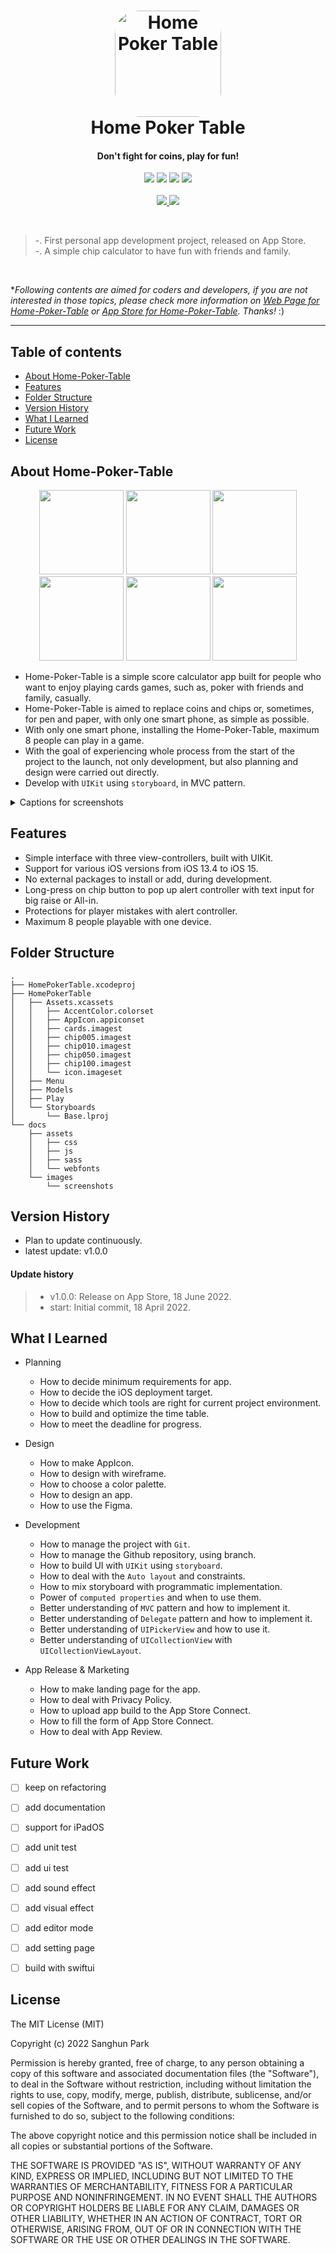 <!-- # Home-Poker-Table -->

<h1 align="center">
    <!-- <img alt="Home Poker Table" title="Home Poker Table" src="https://github.com/san-ghun/Home-Poker-Table/blob/main/docs/images/180.png" width="180"> -->
    <!-- <img alt="Home Poker Table" title="Home Poker Table" src="docs/images/180.png" width="180"> -->
    <a href="https://apps.apple.com/app/home-poker-table/id1629143360?itscg=30200&amp;itsct=apps_box_appicon" style="width: 170px; height: 170px; border-radius: 22%; overflow: hidden; display: inline-block; vertical-align: middle;"><img src="docs/images/180.png" alt="Home Poker Table" style="width: 170px; height: 170px; border-radius: 22%; overflow: hidden; display: inline-block; vertical-align: middle;"></a>
    <br>
    Home Poker Table
</h1>

<h4 align="center">
    Don't fight for coins, play for fun!
</h4>

<p align="center">
    <img src="https://img.shields.io/badge/swift-5.6.1-blue.svg" />
    <img src="https://img.shields.io/badge/xcode-13.4.1-green.svg" />
    <img src="https://img.shields.io/badge/ios->13.4-yellow.svg" />
    <img src="https://img.shields.io/badge/licence-MIT-lightgrey.svg" />
    <br>
    <br>
    <a href="https://apps.apple.com/app/home-poker-table/id1629143360" target="_blank">
        <img src = "https://devimages-cdn.apple.com/app-store/marketing/guidelines/images/badge-download-on-the-app-store.svg"> 
    </a>
    <a href="https://apps.apple.com/kr/app/home-poker-table/id1629143360" target="_blank">
        <img src = "https://devimages-cdn.apple.com/app-store/marketing/guidelines/images/badge-download-on-the-app-store-kr.svg"> 
    </a>
</p>
<br>

> -. First personal app development project, released on App Store.    
> -. A simple chip calculator to have fun with friends and family.

<br>

\**Following contents are aimed for coders and developers, if you are not interested in those topics, please check more information on [Web Page for Home-Poker-Table](https://san-ghun.github.io/Home-Poker-Table/) or [App Store for Home-Poker-Table](https://apps.apple.com/app/home-poker-table/id1629143360). Thanks!* :)


---

## Table of contents
- [About Home-Poker-Table](#about-home-poker-table)
- [Features](#features)
- [Folder Structure](#folder-structure)
- [Version History](#version-history)
- [What I Learned](#what-i-learned)
- [Future Work](#future-work)
- [License](#license)


## About Home-Poker-Table

<p align="center">
<img src="docs/images/screenshots/0.png" width="135" />
<img src="docs/images/screenshots/1.png" width="135" />
<img src="docs/images/screenshots/2.png" width="135" />
<img src="docs/images/screenshots/3.png" width="135" />
<img src="docs/images/screenshots/4.png" width="135" />
<img src="docs/images/screenshots/5.png" width="135" />
</p>

- Home-Poker-Table is a simple score calculator app built for people who want to enjoy playing cards games, such as, poker with friends and family, casually.
- Home-Poker-Table is aimed to replace coins and chips or, sometimes, for pen and paper, with only one smart phone, as simple as possible.
- With only one smart phone, installing the Home-Poker-Table, maximum 8 people can play in a game.
- With the goal of experiencing whole process from the start of the project to the launch, not only development, but also planning and design were carried out directly.
- Develop with `UIKit` using `storyboard`, in MVC pattern.

<details>
<summary>Captions for screenshots</summary>

> - **Main view**    
    "How To" instruction equipted on view.    
    Two parameters to set up the new game.    
    - Asset for players & Number of players.    

> - **Asset setting view**    
    Setting the amount of asset for players.    
    Min. 5 to Max. 10,000    

> - **Game view of initial play**    
    8 players with asset of 1,000, for each.    
    

> - **Game view of on-going play 1**    
    A tap on player's cell turn on the selection highlight on player's cell.    
    Able to raise the bet by tapping chip button on bottom.    
    Able to raise and bet depends on current asset of player.    

> - **Alert controller for Big raise or All-in**    
    For bigger raise or All-in, long-press on any of chip button.    
    Player can input the amout of asset or select All-in.    
    Even if player put wrong value of raise in input, the app adjust the result.    

> - **Game view of on-going play 2**    
    Player's raise value will be shown on the digit of left bottom of player cell.
    Player's raise value should be bet by tapping on the Bet button.
    If not, the player's raise value will not be add to pot.
    Also, an alert will show up when the player try to switch player or tap the Win button.

</details>


## Features

- Simple interface with three view-controllers, built with UIKit.
- Support for various iOS versions from iOS 13.4 to iOS 15.
- No external packages to install or add, during development.
- Long-press on chip button to pop up alert controller with text input for big raise or All-in.
- Protections for player mistakes with alert controller.
- Maximum 8 people playable with one device.


## Folder Structure

```
.
├── HomePokerTable.xcodeproj
├── HomePokerTable
│   ├── Assets.xcassets
│   │   ├── AccentColor.colorset
│   │   ├── AppIcon.appiconset
│   │   ├── cards.imagest
│   │   ├── chip005.imagest
│   │   ├── chip010.imagest
│   │   ├── chip050.imagest
│   │   ├── chip100.imagest
│   │   └── icon.imageset
│   ├── Menu
│   ├── Models
│   ├── Play
│   └── Storyboards
│       └── Base.lproj
└── docs
    ├── assets
    │   ├── css
    │   ├── js
    │   ├── sass
    │   └── webfonts
    └── images
        └── screenshots
```


## Version History

- Plan to update continuously.
- latest update: v1.0.0

#### Update history

> - v1.0.0: Release on App Store, 18 June 2022.
> - start: Initial commit, 18 April 2022.


<!-- ## App Analysis -->


## What I Learned

- Planning
    - How to decide minimum requirements for app.
    - How to decide the iOS deployment target.
    - How to decide which tools are right for current project environment.
    - How to build and optimize the time table.
    - How to meet the deadline for progress.

- Design
    - How to make AppIcon.
    - How to design with wireframe.
    - How to choose a color palette.
    - How to design an app.
    - How to use the Figma.

- Development
    - How to manage the project with `Git`.
    - How to manage the Github repository, using branch.
    - How to build UI with `UIKit` using `storyboard`.
    - How to deal with the `Auto layout` and constraints.
    - How to mix storyboard with programmatic implementation.
    - Power of `computed properties` and when to use them.
    - Better understanding of `MVC` pattern and how to implement it.
    - Better understanding of `Delegate` pattern and how to implement it.
    - Better understanding of `UIPickerView` and how to use it.
    - Better understanding of `UICollectionView` with `UICollectionViewLayout`.

- App Release & Marketing
    - How to make landing page for the app.
    - How to deal with Privacy Policy.
    - How to upload app build to the App Store Connect.
    - How to fill the form of App Store Connect.
    - How to deal with App Review.


## Future Work
- [ ] keep on refactoring
- [ ] add documentation
- [ ] support for iPadOS
- [ ] add unit test
- [ ] add ui test
- [ ] add sound effect
- [ ] add visual effect
- [ ] add editor mode
- [ ] add setting page
- [ ] build with swiftui


## License

The MIT License (MIT)

Copyright (c) 2022 Sanghun Park

Permission is hereby granted, free of charge, to any person obtaining a copy
of this software and associated documentation files (the "Software"), to deal
in the Software without restriction, including without limitation the rights
to use, copy, modify, merge, publish, distribute, sublicense, and/or sell
copies of the Software, and to permit persons to whom the Software is
furnished to do so, subject to the following conditions:

The above copyright notice and this permission notice shall be included in all
copies or substantial portions of the Software.

THE SOFTWARE IS PROVIDED "AS IS", WITHOUT WARRANTY OF ANY KIND, EXPRESS OR
IMPLIED, INCLUDING BUT NOT LIMITED TO THE WARRANTIES OF MERCHANTABILITY,
FITNESS FOR A PARTICULAR PURPOSE AND NONINFRINGEMENT. IN NO EVENT SHALL THE
AUTHORS OR COPYRIGHT HOLDERS BE LIABLE FOR ANY CLAIM, DAMAGES OR OTHER
LIABILITY, WHETHER IN AN ACTION OF CONTRACT, TORT OR OTHERWISE, ARISING FROM,
OUT OF OR IN CONNECTION WITH THE SOFTWARE OR THE USE OR OTHER DEALINGS IN THE
SOFTWARE.
